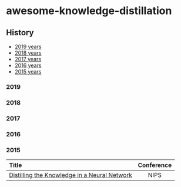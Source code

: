 # awesome-knowledge-distillation

## History

- [2019 years](#2019)
- [2018 years](#2018)
- [2017 years](#2017)
- [2016 years](#2016)
- [2015 years](#2015)

### 2019

### 2018

### 2017

### 2016

### 2015
|   Title  | Conference |
| :--------| :--------: |
| [Distilling the Knowledge in a Neural Network](https://arxiv.org/abs/1503.02531) | NIPS |
